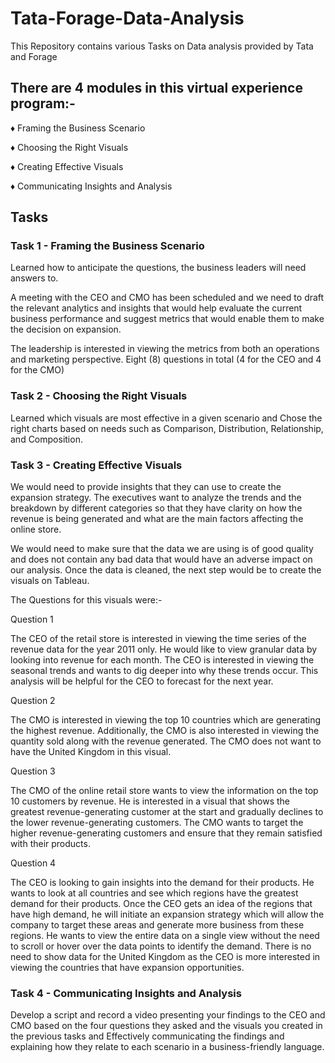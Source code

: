 # Tata-Forage-Data-Analysis
This Repository contains various Tasks on Data analysis provided by Tata and Forage

## There are 4 modules in this virtual experience program:-

♦ Framing the Business Scenario

♦ Choosing the Right Visuals

♦ Creating Effective Visuals

♦ Communicating Insights and Analysis

## Tasks

### Task 1 - Framing the Business Scenario

Learned how to anticipate the questions, the business leaders will need answers to.

A meeting with the CEO and CMO has been scheduled and we need to draft the relevant analytics and insights that would help evaluate the current business performance and suggest metrics that would enable them to make the decision on expansion.

The leadership is interested in viewing the metrics from both an operations and marketing perspective. Eight (8) questions in total (4 for the CEO and 4 for the CMO)

### Task 2 - Choosing the Right Visuals

Learned which visuals are most effective in a given scenario and Chose the right charts based on needs such as Comparison, Distribution, Relationship, and Composition.

### Task 3 - Creating Effective Visuals

We would need to provide insights that they can use to create the expansion strategy. The executives want to analyze the trends and the breakdown by different categories so that they have clarity on how the revenue is being generated and what are the main factors affecting the online store.

We would need to make sure that the data we are using is of good quality and does not contain any bad data that would have an adverse impact on our analysis. Once the data is cleaned, the next step would be to create the visuals on Tableau.

The Questions for this visuals were:- 

Question 1

The CEO of the retail store is interested in viewing the time series of the revenue data for the year 2011 only. He would like to view granular data by looking into revenue for each month. The CEO is interested in viewing the seasonal trends and wants to dig deeper into why these trends occur. This analysis will be helpful for the CEO to forecast for the next year.

Question 2

The CMO is interested in viewing the top 10 countries which are generating the highest revenue. Additionally, the CMO is also interested in viewing the quantity sold along with the revenue generated. The CMO does not want to have the United Kingdom in this visual.

Question 3

The CMO of the online retail store wants to view the information on the top 10 customers by revenue. He is interested in a visual that shows the greatest revenue-generating customer at the start and gradually declines to the lower revenue-generating customers. The CMO wants to target the higher revenue-generating customers and ensure that they remain satisfied with their products.

Question 4

The CEO is looking to gain insights into the demand for their products. He wants to look at all countries and see which regions have the greatest demand for their products. Once the CEO gets an idea of the regions that have high demand, he will initiate an expansion strategy which will allow the company to target these areas and generate more business from these regions. He wants to view the entire data on a single view without the need to scroll or hover over the data points to identify the demand. There is no need to show data for the United Kingdom as the CEO is more interested in viewing the countries that have expansion opportunities.

### Task 4 - Communicating Insights and Analysis

Develop a script and record a video presenting your findings to the CEO and CMO based on the four questions they asked and the visuals you created in the previous tasks and Effectively communicating the findings and explaining how they relate to each scenario in a business-friendly language.
